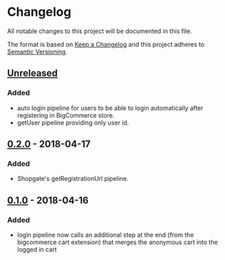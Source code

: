 # Changelog

All notable changes to this project will be documented in this file.

The format is based on [Keep a Changelog](http://keepachangelog.com/) and this project adheres to [Semantic Versioning](http://semver.org/).

## [Unreleased]
### Added
- auto login pipeline for users to be able to login automatically after registering in BigCommerce store.
- getUser pipeline providing only user id.

## [0.2.0] - 2018-04-17
### Added
- Shopgate's getRegistrationUrl pipeline.

## [0.1.0] - 2018-04-16
### Added
- login pipeline now calls an additional step at the end (from the bigcommerce cart extension) that merges the anonymous cart into the logged in cart

[Unreleased]: https://github.com/shopgate/ext-bigcommerce-user/compare/v0.2.0...HEAD
[0.2.0]: https://github.com/shopgate/ext-bigcommerce-user/compare/v0.1.0...v0.2.0
[0.1.0]: https://github.com/shopgate/ext-bigcommerce-user/tree/v0.1.0
